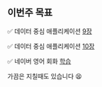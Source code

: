 ## 이번주 목표

✅ 데이터 중심 애플리케이션 [9장](https://user-images.githubusercontent.com/34855745/120109365-19685f80-c1a4-11eb-9dcd-f65de5db1589.png)  

✅ 데이터 중심 애플리케이션 [10장](https://user-images.githubusercontent.com/34855745/120109386-313fe380-c1a4-11eb-81fc-49fc3a0ff9ac.png)  

✅ 네이버 영어 회화 [학습](https://learn.dict.naver.com/conversation#/endic/20210523)  
 

가끔은 지칠때도 있습니다 😫